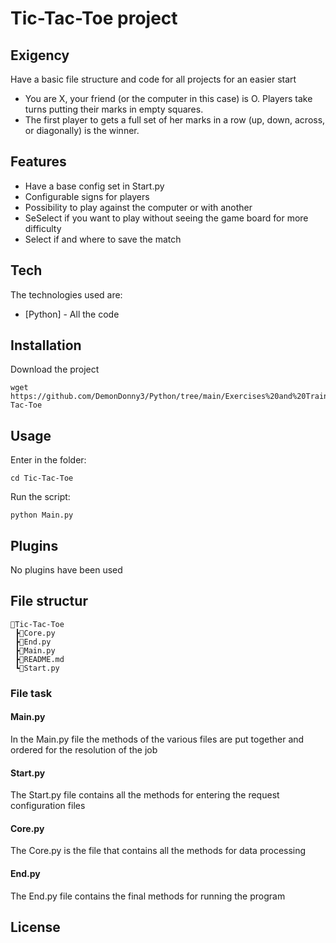 # Tic-Tac-Toe project
## Exigency
Have a basic file structure and code for all projects for an easier start
- You are X, your friend (or the computer in this case) is O. Players take turns putting their marks in empty squares.
- The first player to gets a full set of her marks in a row (up, down, across, or diagonally) is the winner.

## Features

- Have a base config set in Start.py
- Configurable signs for players
- Possibility to play against the computer or with another
- SeSelect if you want to play without seeing the game board for more difficulty
- Select if and where to save the match

## Tech
The technologies used are:

- [Python] - All the code

## Installation
Download the project

```
wget https://github.com/DemonDonny3/Python/tree/main/Exercises%20and%20Training/Exercises/Tic-Tac-Toe
```

## Usage
Enter in the folder:

```
cd Tic-Tac-Toe
```

Run the script:

```
python Main.py
```

## Plugins
No plugins have been used

## File structur
```
📂Tic-Tac-Toe
 ┣📜Core.py
 ┣📜End.py
 ┣📜Main.py
 ┣📜README.md
 ┗📜Start.py
```

### File task
#### Main.py
In the Main.py file the methods of the various files are put together and ordered for the resolution of the job

#### Start.py
The Start.py file contains all the methods for entering the request configuration files

#### Core.py
The Core.py is the file that contains all the methods for data processing

#### End.py
The End.py file contains the final methods for running the program

## License